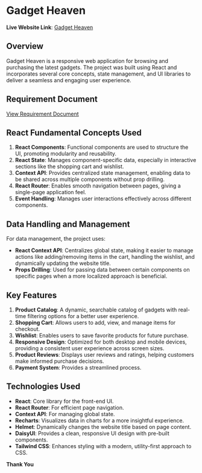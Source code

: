 # Gadget Heaven

**Live Website Link**: [Gadget Heaven](https://gadget-heaven-parvej.surge.sh/)

## Overview
Gadget Heaven is a responsive web application for browsing and purchasing the latest gadgets. The project was built using React and incorporates several core concepts, state management, and UI libraries to deliver a seamless and engaging user experience.

## Requirement Document
[View Requirement Document](https://drive.google.com/file/d/199FJAi9bccog6y6Gui-nlSkn73Ewv8Rj/view?usp=sharing)

## React Fundamental Concepts Used
1. **React Components**: Functional components are used to structure the UI, promoting modularity and reusability.
2. **React State**: Manages component-specific data, especially in interactive sections like the shopping cart and wishlist.
3. **Context API**: Provides centralized state management, enabling data to be shared across multiple components without prop drilling.
4. **React Router**: Enables smooth navigation between pages, giving a single-page application feel.
5. **Event Handling**: Manages user interactions effectively across different components.

## Data Handling and Management
For data management, the project uses:
- **React Context API**: Centralizes global state, making it easier to manage actions like adding/removing items in the cart, handling the wishlist, and dynamically updating the website title.
- **Props Drilling**: Used for passing data between certain components on specific pages when a more localized approach is beneficial.

## Key Features
1. **Product Catalog**: A dynamic, searchable catalog of gadgets with real-time filtering options for a better user experience.
2. **Shopping Cart**: Allows users to add, view, and manage items for checkout.
3. **Wishlist**: Enables users to save favorite products for future purchase.
4. **Responsive Design**: Optimized for both desktop and mobile devices, providing a consistent user experience across screen sizes.
5. **Product Reviews**: Displays user reviews and ratings, helping customers make informed purchase decisions.
6. **Payment System**: Provides a streamlined process.

## Technologies Used
- **React**: Core library for the front-end UI.
- **React Router**: For efficient page navigation.
- **Context API**: For managing global state.
- **Recharts**: Visualizes data in charts for a more insightful experience.
- **Helmet**: Dynamically changes the website title based on page content.
- **DaisyUI**: Provides a clean, responsive UI design with pre-built components.
- **Tailwind CSS**: Enhances styling with a modern, utility-first approach to CSS.

**Thank You**

